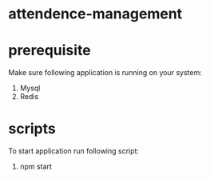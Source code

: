 # attendence-management

# prerequisite
 Make sure following application is running on your system:
  1) Mysql
  2) Redis

# scripts
 To start application run following script:
  1) npm start
